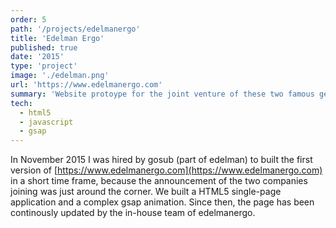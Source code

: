```yaml
---
order: 5
path: '/projects/edelmanergo'
title: 'Edelman Ergo'
published: true
date: '2015'
type: 'project'
image: './edelman.png'
url: 'https://www.edelmanergo.com'
summary: 'Website protoype for the joint venture of these two famous german online agencies.'
tech:
  - html5
  - javascript
  - gsap
---
```


In November 2015 I was hired by gosub (part of edelman) to built the first version of [https://www.edelmanergo.com](https://www.edelmanergo.com) in a short time frame, because the announcement of the two companies joining was just around the corner. We built a HTML5 single-page application and a complex gsap animation. Since then, the page has been continously updated by the in-house team of edelmanergo.
